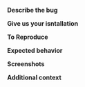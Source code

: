 <!-- BEFORE POSTING AN ISSUE PLEASE MAKE SURE TO READ: https://docs.fast.ai/support.html -->

<!-- **Please note**: 
- Installation issues should be reported here:

fastai-1.0.x: http://forums.fast.ai/t/fastai-v1-install-issues-thread/24111
fastai-0.7.x: http://forums.fast.ai/t/fastai-v0-install-issues-thread/24652

- Issues are only for bugs in the library. If you want to suggest a new feature please use https://forums.fast.ai/t/fastai-v1-adding-features/23041 If you're unsure whether your bug comes from your code or the library, please use the forum to discuss your code first, then file an issue if needed.
-->

**Describe the bug**
<!-- A clear and concise description of what the bug is. -->

**Give us your isntallation**
<!-- Copy-paste the result of the cell
```
from fastai.utils.show_install import *
show_install()
```
in a jupyter notebook or the code `python -m fastai.utils.show_install` in command line.
-->

**To Reproduce**
<!-- Steps to reproduce the behavior. A gist to reproduce it is even better!-->
<!-- If possible please add a new test for https://github.com/fastai/fastai/tests that helps us reproduce the problem and will help with future regression testing -->

**Expected behavior**
<!-- A clear and concise description of what you expected to happen. -->

**Screenshots**
<!-- If applicable, add screenshots to help explain your problem. -->

**Additional context**
<!-- Add any other context about the problem here. -->
